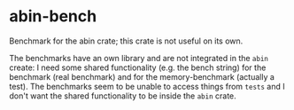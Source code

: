 # abin-bench

Benchmark for the abin crate; this crate is not useful on its own.

The benchmarks have an own library and are not integrated in the `abin` create: I need some shared functionality (e.g. the bench string) for the benchmark (real benchmark) and for the memory-benchmark (actually a test). The benchmarks seem to be unable to access things from `tests` and I don't want the shared functionality to be inside the `abin` crate.